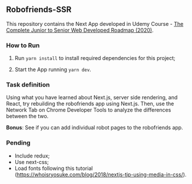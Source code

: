 ## Robofriends-SSR

This repository contains the Next App developed in 
Udemy Course - [The Complete Junior to Senior Web Developed Roadmap (2020)](https://www.udemy.com/course/the-complete-junior-to-senior-web-developer-roadmap/).

### How to Run

1. Run `yarn install` to install required dependencies for this project;

2. Start the App running `yarn dev`.


### Task definition

Using what you have learned about Next.js, server side rendering, and React, try rebuilding the robofriends app using Next.js. Then, use the Network Tab on Chrome Developer Tools to analyze the differences between the two. 

**Bonus**: See if you can add individual robot pages to the robofriends app.


### Pending

* Include redux;
* Use next-css;
* Load fonts following this tutorial (https://whoisryosuke.com/blog/2018/nextjs-tip-using-media-in-css/).
